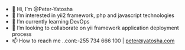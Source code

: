 - 👋 Hi, I’m @Peter-Yatosha
- 👀 I’m interested in yii2 framework, php and javascript technologies
- 🌱 I’m currently learning DevOps
- 💞️ I’m looking to collaborate on yii framework application deployment process
- 📫 How to reach me ..cont:-255 734 666 100 | peter@yatosha.com

<!---
Peter-Yatosha/Peter-Yatosha is a ✨ special ✨ repository because its `README.md` (this file) appears on your GitHub profile.
You can click the Preview link to take a look at your changes.
--->
